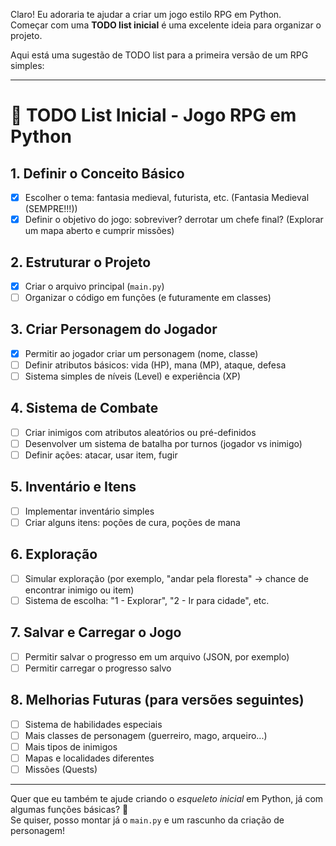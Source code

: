 Claro! Eu adoraria te ajudar a criar um jogo estilo RPG em Python.  
Começar com uma **TODO list inicial** é uma excelente ideia para organizar o projeto.

Aqui está uma sugestão de TODO list para a primeira versão de um RPG simples:

---

# 🎯 TODO List Inicial - Jogo RPG em Python

## 1. Definir o Conceito Básico
- [x] Escolher o tema: fantasia medieval, futurista, etc.
(Fantasia Medieval (SEMPRE!!!))
- [x] Definir o objetivo do jogo: sobreviver? derrotar um chefe final?
(Explorar um mapa aberto e cumprir missões)

## 2. Estruturar o Projeto
- [x] Criar o arquivo principal (`main.py`)
- [ ] Organizar o código em funções (e futuramente em classes)

## 3. Criar Personagem do Jogador
- [x] Permitir ao jogador criar um personagem (nome, classe)
- [ ] Definir atributos básicos: vida (HP), mana (MP), ataque, defesa
- [ ] Sistema simples de níveis (Level) e experiência (XP)

## 4. Sistema de Combate
- [ ] Criar inimigos com atributos aleatórios ou pré-definidos
- [ ] Desenvolver um sistema de batalha por turnos (jogador vs inimigo)
- [ ] Definir ações: atacar, usar item, fugir

## 5. Inventário e Itens
- [ ] Implementar inventário simples
- [ ] Criar alguns itens: poções de cura, poções de mana

## 6. Exploração
- [ ] Simular exploração (por exemplo, "andar pela floresta" -> chance de encontrar inimigo ou item)
- [ ] Sistema de escolha: "1 - Explorar", "2 - Ir para cidade", etc.

## 7. Salvar e Carregar o Jogo
- [ ] Permitir salvar o progresso em um arquivo (JSON, por exemplo)
- [ ] Permitir carregar o progresso salvo

## 8. Melhorias Futuras (para versões seguintes)
- [ ] Sistema de habilidades especiais
- [ ] Mais classes de personagem (guerreiro, mago, arqueiro...)
- [ ] Mais tipos de inimigos
- [ ] Mapas e localidades diferentes
- [ ] Missões (Quests)

---

Quer que eu também te ajude criando o *esqueleto inicial* em Python, já com algumas funções básicas? 🚀  
Se quiser, posso montar já o `main.py` e um rascunho da criação de personagem!